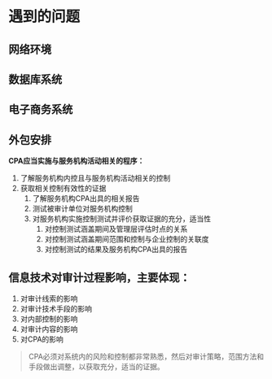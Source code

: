# 遇到的问题

## 网络环境

## 数据库系统

## 电子商务系统

## 外包安排

**CPA应当实施与服务机构活动相关的程序：**

1. 了解服务机构内控且与服务机构活动相关的控制
2. 获取相关控制有效性的证据
   1. 了解服务机构CPA出具的相关报告
   2. 测试被审计单位对服务机构控制
   3. 对服务机构实施控制测试并评价获取证据的充分，适当性
      1. 对控制测试涵盖期间及管理层评估时点的关系
      2. 对控制测试涵盖期间范围和控制与企业控制的关联度
      3. 对控制测试的结果及服务机构CPA出具的报告

## 信息技术对审计过程影响，主要体现：

1. 对审计线索的影响
2. 对审计技术手段的影响
3. 对内部控制的影响
4. 对审计内容的影响
5. 对CPA的影响

> ​	CPA必须对系统内的风险和控制都非常熟悉，然后对审计策略，范围方法和手段做出调整，以获取充分，适当的证据。
